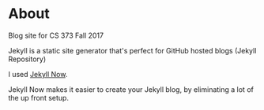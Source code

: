 # About

Blog site for CS 373 Fall 2017 

Jekyll is a static site generator that's perfect for GitHub hosted blogs (Jekyll Repository)

I used [Jekyll Now](https://github.com/barryclark/jekyll-now).

Jekyll Now makes it easier to create your Jekyll blog, by eliminating a lot of the up front setup. 


